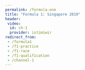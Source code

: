 ```yaml
---
permalink: /formula-one
title: "Formula 1: Singapore 2019"
header:
 video:
  id: ch-1
  provider: istimiwir
redirect_from:
 - /formula1
 - /f1-practice
 - /f1-race
 - /f1-qualification
 - /channel-1
---
```

